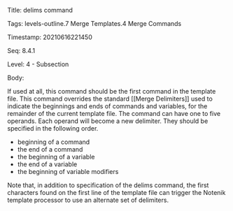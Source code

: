 Title:  delims command

Tags:   levels-outline.7 Merge Templates.4 Merge Commands

Timestamp: 20210616221450

Seq:    8.4.1

Level:  4 - Subsection

Body: 

If used at all, this command should be the first command in the template file. This command overrides the standard [[Merge Delimiters]] used to indicate the beginnings and ends of commands and variables, for the remainder of the current template file. The command can have one to five operands. Each operand will become a new delimiter. They should be specified in the following order.

* beginning of a command 
* the end of a command 
* the beginning of a variable 
* the end of a variable 
* the beginning of variable modifiers 

Note that, in addition to specification of the delims command, the first characters found on the first line of the template file can trigger the Notenik template processor to use an alternate set of delimiters.
